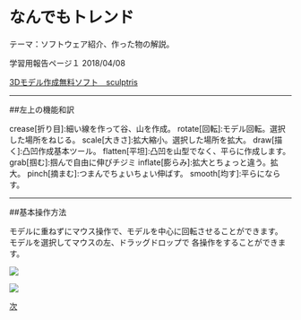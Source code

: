 # なんでもトレンド

テーマ：ソフトウェア紹介、作った物の解説。  

学習用報告ページ１  2018/04/08  

[3Dモデル作成無料ソフト　sculptris](http://pixologic.com/sculptris/)

---

##左上の機能和訳

crease[折り目]:細い線を作って谷、山を作成。
rotate[回転]:モデル回転。選択した場所をねじる。
scale[大きさ]:拡大縮小。選択した場所を拡大。
draw[描く]:凸凹作成基本ツール。
flatten[平坦]:凸凹を山型でなく、平らに作成します。
grab[掴む]:掴んで自由に伸びチジミ
inflate[膨らみ]:拡大とちょっと違う。拡大。
pinch[摘まむ]:つまんでちょいちょい伸ばす。
smooth[均す]:平らにならす。

---

##基本操作方法

モデルに重ねずにマウス操作で、モデルを中心に回転させることができます。
モデルを選択してマウスの左、ドラッグドロップで
各操作をすることができます。

![](https://trello-attachments.s3.amazonaws.com/5ad6d6e20e3f619029d41080/5ae1517326ad45029219b51d/029dfbf849cd5868af4a6cb8bea8e58a/2018-04-26_(1).png)

![](https://trello-attachments.s3.amazonaws.com/5ad6d6e20e3f619029d41080/5ae1517326ad45029219b51d/c70f89283ba9093a5d4e891ff9b916b0/2018-04-26.png)


[次](https://github.com/175B005/weekreport2)
